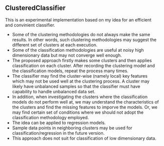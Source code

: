 ClusteredClassifier
---

This is an experimental implementation based on my idea for an efficient and convinient classifier.
- Some of the clustering methodologies do not always make the same results. In other words, such clustering methodologies may suggest the different set of clusters at each execution.
- Some of the classification methodologies are useful at noisy high dimensionary data but may not converge well enough.
- The proposed approach firstly makes some clusters and then applies classification on each cluster. After recording the clustering model and the classification models, repeat the process many times.
- The classifier may find the cluster-wise (namely local) key features which may not be used well at the clustering process. A cluster may likely have unbalanced samples so that the classifier must have capability to handle unbalanced data set. 
- In addition, when investigating the clusters where the classification models do not perform well at, we may understand the characteristics of the clusters and find the missing features to imporve the models. Or, we may find certain set of conditions where we should not adopt the classification methodology employed.
- The idea can be applied to regression models. 
- Sample data points in neighboring clusters may be used for classification/regression in the future version.
- This approach does not suit for classification of low dimensionary data.

